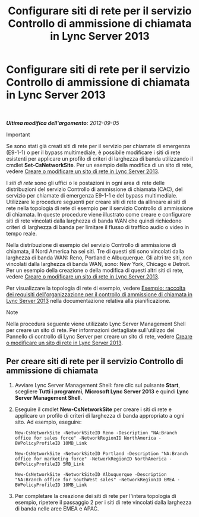 ﻿---
title: Configurare siti di rete per il servizio Controllo di ammissione di chiamata in Lync Server 2013
TOCTitle: Configurare siti di rete per il servizio Controllo di ammissione di chiamata in Lync Server 2013
ms:assetid: afcea38f-5789-45ec-97af-c6e38364950c
ms:mtpsurl: https://technet.microsoft.com/it-it/library/Gg412840(v=OCS.15)
ms:contentKeyID: 49301676
ms.date: 08/24/2015
mtps_version: v=OCS.15
ms.translationtype: HT
---

# Configurare siti di rete per il servizio Controllo di ammissione di chiamata in Lync Server 2013

 

_**Ultima modifica dell'argomento:** 2012-09-05_

> [!IMPORTANT]  
> Se sono stati già creati siti di rete per il servizio per chiamate di emergenza (E9-1-1) o per il bypass multimediale, è possibile modificare i siti di rete esistenti per applicare un profilo di criteri di larghezza di banda utilizzando il cmdlet <strong>Set-CsNetworkSite</strong>. Per un esempio della modifica di un sito di rete, vedere <a href="lync-server-2013-create-or-modify-a-network-site.md">Creare o modificare un sito di rete in Lync Server 2013</a>.

I *siti di rete* sono gli uffici o le postazioni in ogni area di rete delle distribuzioni del servizio Controllo di ammissione di chiamata (CAC), del servizio per chiamate di emergenza E9-1-1 e del bypass multimediale. Utilizzare le procedure seguenti per creare siti di rete da allineare ai siti di rete nella topologia di rete di esempio per il servizio Controllo di ammissione di chiamata. In queste procedure viene illustrato come creare e configurare siti di rete vincolati dalla larghezza di banda WAN che quindi richiedono criteri di larghezza di banda per limitare il flusso di traffico audio o video in tempo reale.

Nella distribuzione di esempio del servizio Controllo di ammissione di chiamata, il Nord America ha sei siti. Tre di questi siti sono vincolati dalla larghezza di banda WAN: Reno, Portland e Albuquerque. Gli altri tre siti, *non* vincolati dalla larghezza di banda WAN, sono: New York, Chicago e Detroit. Per un esempio della creazione o della modifica di questi altri siti di rete, vedere [Creare o modificare un sito di rete in Lync Server 2013](lync-server-2013-create-or-modify-a-network-site.md).

Per visualizzare la topologia di rete di esempio, vedere [Esempio: raccolta dei requisiti dell'organizzazione per il controllo di ammissione di chiamata in Lync Server 2013](lync-server-2013-example-of-gathering-your-requirements-for-call-admission-control.md) nella documentazione relativa alla pianificazione.


> [!NOTE]
> Nella procedura seguente viene utilizzato Lync Server Management Shell per creare un sito di rete. Per informazioni dettagliate sull'utilizzo del Pannello di controllo di Lync Server per creare un sito di rete, vedere <A href="lync-server-2013-create-or-modify-a-network-site.md">Creare o modificare un sito di rete in Lync Server 2013</A>.



## Per creare siti di rete per il servizio Controllo di ammissione di chiamata

1.  Avviare Lync Server Management Shell: fare clic sul pulsante **Start**, scegliere **Tutti i programmi**, **Microsoft Lync Server 2013** e quindi **Lync Server Management Shell**.

2.  Eseguire il cmdlet **New-CsNetworkSite** per creare i siti di rete e applicare un profilo di criteri di larghezza di banda appropriato a ogni sito. Ad esempio, eseguire:
    
    ```
    New-CsNetworkSite -NetworkSiteID Reno -Description "NA:Branch office for sales force" -NetworkRegionID NorthAmerica -BWPolicyProfileID 10MB_Link
    ```
    ```
    New-CsNetworkSite -NetworkSiteID Portland -Description "NA:Branch office for marketing force" -NetworkRegionID NorthAmerica -BWPolicyProfileID 5MB_Link
    ```
    ```
    New-CsNetworkSite -NetworkSiteID Albuquerque -Description "NA:Branch office for SouthWest sales" -NetworkRegionID EMEA -BWPolicyProfileID 10MB_Link
    ```

3.  Per completare la creazione dei siti di rete per l'intera topologia di esempio, ripetere il passaggio 2 per i siti di rete vincolati dalla larghezza di banda nelle aree EMEA e APAC.

